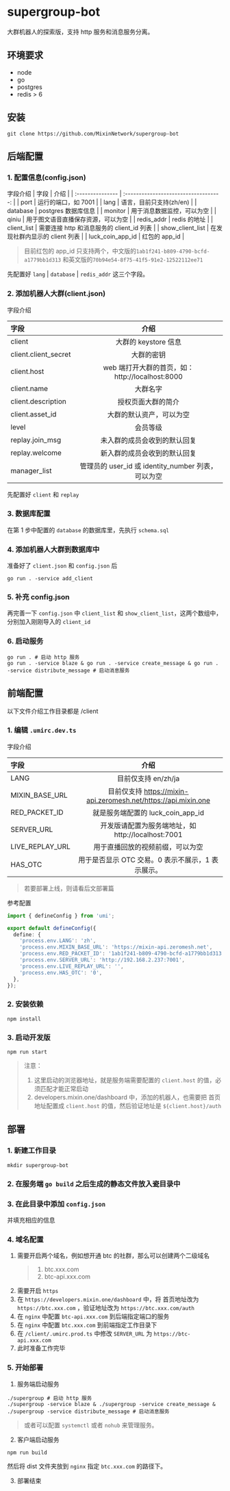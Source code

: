 # supergroup-bot

大群机器人的探索版，支持 http 服务和消息服务分离。

## 环境要求

- node
- go
- postgres
- redis > 6

## 安装

```shell
git clone https://github.com/MixinNetwork/supergroup-bot
```

## 后端配置

### 1. 配置信息(config.json)

字段介绍
| 字段 | 介绍 |
| :--------------- | :-----------------------------------: |
| port | 运行的端口，如 7001 |
| lang | 语言，目前只支持(zh/en) |
| database | postgres 数据库信息 |
| monitor | 用于消息数据监控，可以为空 |
| qiniu | 用于图文语音直播保存资源，可以为空 |
| redis_addr | redis 的地址 |
| client_list | 需要连接 http 和消息服务的 client_id 列表 |
| show_client_list | 在发现社群内显示的 client 列表 |
| luck_coin_app_id | 红包的 app_id |

> 目前红包的 app_id 只支持两个，中文版的`1ab1f241-b809-4790-bcfd-a1779bb1d313` 和英文版的`70b94e54-8f75-41f5-91e2-12522112ee71`

先配置好 `lang` | `database` | `redis_addr` 这三个字段。

### 2. 添加机器人大群(client.json)

字段介绍

| 字段                 |                        介绍                        |
| :------------------- | :------------------------------------------------: |
| client               |                大群的 keystore 信息                |
| client.client_secret |                     大群的密钥                     |
| client.host          |  web 端打开大群的首页，如：http://localhost:8000   |
| client.name          |                      大群名字                      |
| client.description   |                 授权页面大群的简介                 |
| client.asset_id      |              大群的默认资产，可以为空              |
| level                |                      会员等级                      |
| replay.join_msg      |            未入群的成员会收到的默认回复            |
| replay.welcome       |            新入群的成员会收到的默认回复            |
| manager_list         | 管理员的 user_id 或 identity_number 列表，可以为空 |

先配置好 `client` 和 `replay`

### 3. 数据库配置

在第 1 步中配置的 `database` 的数据库里，先执行 `schema.sql`

### 4. 添加机器人大群到数据库中

准备好了 `client.json` 和 `config.json` 后

```shell
go run . -service add_client
```

### 5. 补充 config.json

再完善一下 `config.json` 中 `client_list` 和 `show_client_list`，这两个数组中，分别加入刚刚导入的 `client_id`

### 6. 启动服务

```shell
go run . # 启动 http 服务
go run . -service blaze & go run . -service create_message & go run . -service distribute_message # 启动消息服务
```

## 前端配置

以下文件介绍工作目录都是 /client

### 1. 编辑 `.umirc.dev.ts`

字段介绍

| 字段            |                              介绍                               |
| :-------------- | :-------------------------------------------------------------: |
| LANG            |                       目前仅支持 en/zh/ja                       |
| MIXIN_BASE_URL  | 目前仅支持 https://mixin-api.zeromesh.net/https://api.mixin.one |
| RED_PACKET_ID   |                就是服务端配置的 luck_coin_app_id                |
| SERVER_URL      |       开发版请配置为服务端地址，如 http://localhost:7001        |
| LIVE_REPLAY_URL |                用于直播回放的视频前缀，可以为空                 |
| HAS_OTC         |         用于是否显示 OTC 交易。0 表示不展示，1 表示展示。         |

> 若要部署上线，则请看后文部署篇

参考配置

```ts
import { defineConfig } from 'umi';

export default defineConfig({
  define: {
    'process.env.LANG': 'zh',
    'process.env.MIXIN_BASE_URL': 'https://mixin-api.zeromesh.net',
    'process.env.RED_PACKET_ID': '1ab1f241-b809-4790-bcfd-a1779bb1d313',
    'process.env.SERVER_URL': 'http://192.168.2.237:7001',
    'process.env.LIVE_REPLAY_URL': '',
    'process.env.HAS_OTC': '0',
  },
});
```

### 2. 安装依赖

```shell
npm install
```

### 3. 启动开发版

```shell
npm run start
```

> 注意：
>
> 1. 这里启动的浏览器地址，就是服务端需要配置的 `client.host` 的值，必须匹配才能正常启动
> 2. developers.mixin.one/dashboard 中，添加的机器人，也需要把 首页地址配置成 `client.host` 的值，然后验证地址是 `${client.host}/auth`

## 部署

### 1. 新建工作目录

```shell
mkdir supergroup-bot
```

### 2. 在服务端 `go build` 之后生成的静态文件放入瓷目录中

### 3. 在此目录中添加 `config.json`

并填充相应的信息

### 4. 域名配置

1. 需要开启两个域名，例如想开通 btc 的社群，那么可以创建两个二级域名
   > 1. btc.xxx.com
   > 2. btc-api.xxx.com
2. 需要开启 `https`
3. 在 `https://developers.mixin.one/dashboard` 中，将 首页地址改为 `https://btc.xxx.com` ，验证地址改为 `https://btc.xxx.com/auth`
4. 在 `nginx` 中配置 `btc-api.xxx.com` 到后端指定端口的服务
5. 在 `nginx` 中配置 `btc.xxx.com` 到前端指定工作目录下
6. 在 `/client/.umirc.prod.ts` 中修改 `SERVER_URL` 为 `https://btc-api.xxx.com`
7. 此时准备工作完毕

### 5. 开始部署

1. 服务端启动服务

```shell
./supergroup # 启动 http 服务
./supergroup -service blaze & ./supergroup -service create_message & ./supergroup -service distribute_message # 启动消息服务
```

> 或者可以配置 `systemctl` 或者 `nohub` 来管理服务。

2. 客户端启动服务

```shell
npm run build
```

然后将 dist 文件夹放到 `nginx` 指定 `btc.xxx.com` 的路径下。

3. 部署结束
